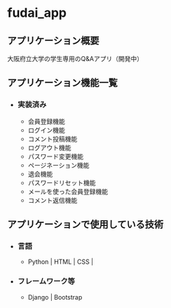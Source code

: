 # fudai_app
## アプリケーション概要

大阪府立大学の学生専用のQ&Aアプリ（開発中）

## アプリケーション機能一覧
* ### 実装済み
  * 会員登録機能
  * ログイン機能
  * コメント投稿機能
  * ログアウト機能
  * パスワード変更機能
  * ページネーション機能
  * 退会機能
  * パスワードリセット機能
  * メールを使った会員登録機能
  * コメント返信機能
  
## アプリケーションで使用している技術
* ### 言語
  * Python | HTML | CSS | 
* ### フレームワーク等
  * Django | Bootstrap
